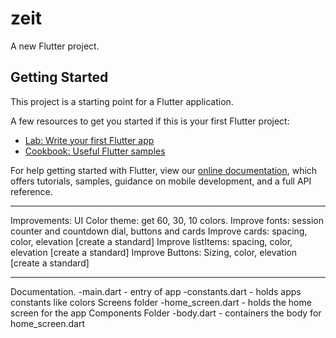 # zeit

A new Flutter project.

## Getting Started

This project is a starting point for a Flutter application.

A few resources to get you started if this is your first Flutter project:

- [Lab: Write your first Flutter app](https://flutter.dev/docs/get-started/codelab)
- [Cookbook: Useful Flutter samples](https://flutter.dev/docs/cookbook)

For help getting started with Flutter, view our
[online documentation](https://flutter.dev/docs), which offers tutorials,
samples, guidance on mobile development, and a full API reference.

******************************************************************
Improvements:
UI
Color theme: get 60, 30, 10 colors.
Improve fonts: session counter and countdown dial, buttons and cards
Improve cards: spacing, color, elevation [create a standard]
Improve listItems: spacing, color, elevation [create a standard]
Improve Buttons: Sizing, color, elevation [create a standard]
******************************************************************
Documentation.
-main.dart - entry of app
-constants.dart - holds apps constants like colors
Screens folder
    -home_screen.dart - holds the home screen for the app
Components Folder
    -body.dart - containers the body for home_screen.dart